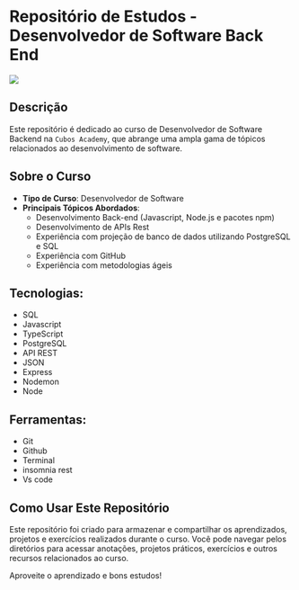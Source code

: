 # Repositório de Estudos - Desenvolvedor de Software Back End

![](https://img.freepik.com/vetores-premium/web-designer-e-programador-trabalhando-no-computador-desktop-codificacao-de-mulher-de-desenho-animado-em-diferentes-linguagens-de-programacao_102902-7000.jpg?w=740)

## Descrição

Este repositório é dedicado ao curso de Desenvolvedor de Software Backend na `Cubos Academy`, que abrange uma ampla gama de tópicos relacionados ao desenvolvimento de software.

## Sobre o Curso

- **Tipo de Curso**: Desenvolvedor de Software
- **Principais Tópicos Abordados**:
  - Desenvolvimento Back-end (Javascript, Node.js e pacotes npm)
  - Desenvolvimento de APIs Rest
  - Experiência com projeção de banco de dados utilizando PostgreSQL e SQL
  - Experiência com GitHub
  - Experiência com metodologias ágeis

## Tecnologias:

- SQL
- Javascript
- TypeScript
- PostgreSQL
- API REST
- JSON
- Express
- Nodemon
- Node

## Ferramentas:
- Git
- Github
- Terminal 
- insomnia rest
- Vs code

## Como Usar Este Repositório

Este repositório foi criado para armazenar e compartilhar os aprendizados, projetos e exercícios realizados durante o curso. Você pode navegar pelos diretórios para acessar anotações, projetos práticos, exercícios e outros recursos relacionados ao curso.

Aproveite o aprendizado e bons estudos!
